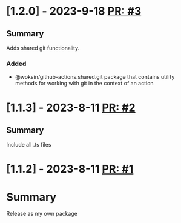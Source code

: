 # [1.2.0] - 2023-9-18 [PR: #3](https://github.com/woksin-org/GitHub-Actions.Shared/pull/3)
## Summary

Adds shared git functionality.

### Added

- @woksin/github-actions.shared.git package that contains utility methods for working with git in the context of an action


# [1.1.3] - 2023-8-11 [PR: #2](https://github.com/woksin-org/GitHub-Actions.Shared/pull/2)
## Summary

Include all .ts files


# [1.1.2] - 2023-8-11 [PR: #1](https://github.com/woksin-org/GitHub-Actions.Shared/pull/1)
# Summary

Release as my own package


